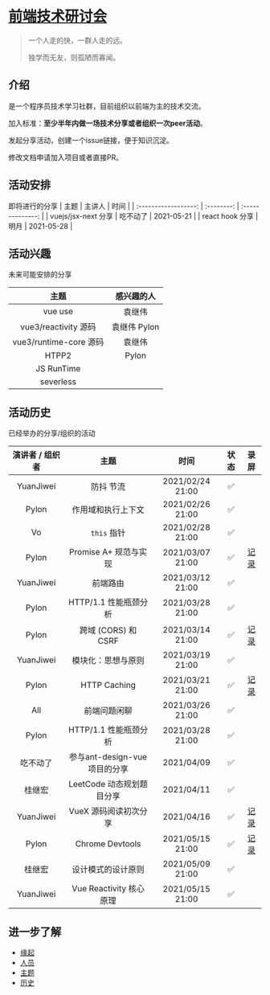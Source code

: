 # [前端技术研讨会](https://github.com/jiweiyuan/frontend)

> 一个人走的快，一群人走的远。
>
> 独学而无友，则孤陋而寡闻。


## 介绍

是一个程序员技术学习社群，目前组织以前端为主的技术交流。

加入标准：**至少半年内做一场技术分享或者组织一次peer活动**。

发起分享活动，创建一个issue链接，便于知识沉淀。

修改文档申请加入项目或者直接PR。


## 活动安排

即将进行的分享
|  主题                 |  主讲人      |       时间     |
| :------------------: | :--------: | :--------------: |
| vuejs/jsx-next 分享      |  吃不动了     |  2021-05-21 |
| react hook 分享           |  明月       |  2021-05-28 |


## 活动兴趣

未来可能安排的分享

|  主题                 |  感兴趣的人 |
| :------------------: |:------: |
| vue use| 袁继伟 |
| vue3/reactivity 源码  | 袁继伟 Pylon|
| vue3/runtime-core 源码 | 袁继伟 |
| HTPP2 | Pylon|
| JS RunTime |
| severless |


## 活动历史
已经举办的分享/组织的活动

|  演讲者 / 组织者   |         主题          |       时间       | 状态 | 录屏 |
| :-------: | :-------------------: | :--------------: | :--: | :--: |
| YuanJiwei |       防抖 节流       | 2021/02/24 21:00 |  ✅   |      |
|   Pylon   |  作用域和执行上下文    | 2021/02/26 21:00 |  ✅   |      |
|    Vo     |     `this`  指针      | 2021/02/28 21:00 |  ✅   |      |
|   Pylon   | Promise A+ 规范与实现 | 2021/03/07 21:00 |  ✅   |[记录](https://www.bilibili.com/video/BV1ov411b7yB)     |
| YuanJiwei |       前端路由        | 2021/03/12 21:00 |  ✅   |      |
| Pylon | HTTP/1.1 性能瓶颈分析 | 2021/03/28 21:00 |  ✅    |      |
|   Pylon   |  跨域 (CORS) 和 CSRF  | 2021/03/14 21:00 |  ✅   | [记录](https://www.bilibili.com/video/BV18N411X7HX)    |
| YuanJiwei |    模块化：思想与原则  | 2021/03/19 21:00 |  ✅  |      |
|   Pylon   |     HTTP Caching      | 2021/03/21 21:00 |  ✅   | [记录](https://www.bilibili.com/video/BV17A411N7NG)   |
| All | 前端问题闲聊 | 2021/03/26 21:00 | ✅    |      |
| Pylon | HTTP/1.1 性能瓶颈分析 | 2021/03/28 21:00 |  ✅    |      |
| 吃不动了 |  参与ant-design-vue项目的分享    |  2021/04/09       |    ✅    |  
| 桂继宏 |  LeetCode 动态规划题目分享    |  2021/04/11       |    ✅    |  
| YuanJiwei | VueX 源码阅读初次分享 | 2021/04/16 |  ✅    |   [记录](https://www.bilibili.com/video/BV1Vi4y1A72u) 
| Pylon |  Chrome Devtools    |  2021/05/15 21:00      |    ✅    |  [记录](https://www.bilibili.com/video/BV1WN411f7yW) 
| 桂继宏 |  设计模式的设计原则    |  2021/05/09 21:00      |    ✅    |  
| YuanJiwei | Vue Reactivity 核心原理 |2021/05/15 21:00|  ✅  |


## 进一步了解

- [缘起](./seminar/introduction.md)
- [人员](./seminar/people.md)
- [主题](./seminar/todo.md)
- [历史](./seminar/history.md)